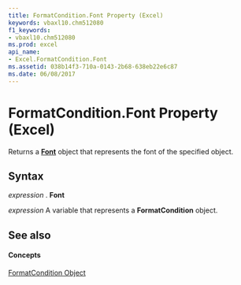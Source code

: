 ```yaml
---
title: FormatCondition.Font Property (Excel)
keywords: vbaxl10.chm512080
f1_keywords:
- vbaxl10.chm512080
ms.prod: excel
api_name:
- Excel.FormatCondition.Font
ms.assetid: 038b14f3-710a-0143-2b68-638eb22e6c87
ms.date: 06/08/2017
---
```



# FormatCondition.Font Property (Excel)

Returns a **[Font](font-object-excel.md)** object that represents the font of the specified object.


## Syntax

 _expression_ . **Font**

 _expression_ A variable that represents a **FormatCondition** object.


## See also


#### Concepts


[FormatCondition Object](formatcondition-object-excel.md)

